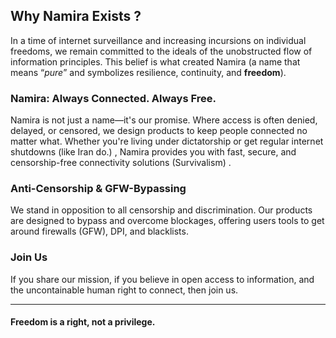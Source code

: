 ## Why Namira Exists ?

In a time of internet surveillance and increasing incursions on individual freedoms, we remain committed to the ideals of the unobstructed flow of information principles. This belief is what created Namira  (a name that means “*pure*” and symbolizes resilience, continuity, and **freedom**).

### Namira: Always Connected. Always Free.

Namira is not just a name—it's our promise. Where access is often denied, delayed, or censored, we design products to keep people connected no matter what. Whether you're living under dictatorship or get regular internet shutdowns (like Iran do.) , Namira provides you with fast, secure, and censorship-free connectivity solutions (Survivalism) .

### Anti-Censorship & GFW-Bypassing

We stand in opposition to all censorship and discrimination. Our products are designed to bypass and overcome blockages, offering users tools to get around firewalls (GFW), DPI, and blacklists.

### Join Us

If you share our mission, if you believe in open access to information, and the uncontainable human right to connect, then join us.

---

#### **Freedom is a right, not a privilege.**
